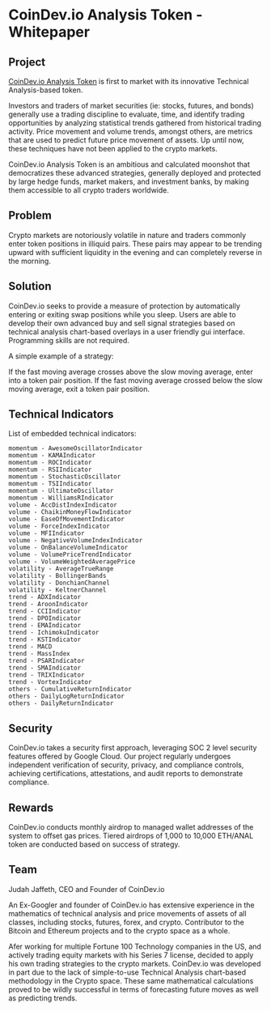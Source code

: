 # CoinDev.io Analysis Token - Whitepaper

## Project

[CoinDev.io Analysis Token](https://coindev.io) is first to market with its innovative Technical Analysis-based token.

Investors and traders of market securities (ie: stocks, futures, and bonds) generally use a trading discipline to evaluate, time, and identify trading opportunities by analyzing statistical trends gathered from historical trading activity.  Price movement and volume trends, amongst others, are metrics that are used to predict future price movement of assets.  Up until now, these techniques have not been applied to the crypto markets.

CoinDev.io Analysis Token is an ambitious and calculated moonshot that democratizes these advanced strategies, generally deployed and protected by large hedge funds, market makers, and investment banks, by making them accessible to all crypto traders worldwide.

## Problem

Crypto markets are notoriously volatile in nature and traders commonly enter token positions in illiquid pairs.  These pairs may appear to be trending upward with sufficient liquidity in the evening and can completely reverse in the morning.

## Solution

CoinDev.io seeks to provide a measure of protection by automatically entering or exiting swap positions while you sleep.
Users are able to develop their own advanced buy and sell signal strategies based on technical analysis chart-based overlays in a user friendly gui interface.  
Programming skills are not required.

A simple example of a strategy:

If the fast moving average crosses above the slow moving average, enter into a token pair position.
If the fast moving average crossed below the slow moving average, exit a token pair position.

## Technical Indicators

List of embedded technical indicators:

    momentum - AwesomeOscillatorIndicator
    momentum - KAMAIndicator
    momentum - ROCIndicator
    momentum - RSIIndicator
    momentum - StochasticOscillator
    momentum - TSIIndicator
    momentum - UltimateOscillator
    momentum - WilliamsRIndicator
    volume - AccDistIndexIndicator
    volume - ChaikinMoneyFlowIndicator
    volume - EaseOfMovementIndicator
    volume - ForceIndexIndicator
    volume - MFIIndicator
    volume - NegativeVolumeIndexIndicator
    volume - OnBalanceVolumeIndicator
    volume - VolumePriceTrendIndicator
    volume - VolumeWeightedAveragePrice
    volatility - AverageTrueRange
    volatility - BollingerBands
    volatility - DonchianChannel
    volatility - KeltnerChannel
    trend - ADXIndicator
    trend - AroonIndicator
    trend - CCIIndicator
    trend - DPOIndicator
    trend - EMAIndicator
    trend - IchimokuIndicator
    trend - KSTIndicator
    trend - MACD
    trend - MassIndex
    trend - PSARIndicator
    trend - SMAIndicator
    trend - TRIXIndicator
    trend - VortexIndicator
    others - CumulativeReturnIndicator
    others - DailyLogReturnIndicator
    others - DailyReturnIndicator


## Security

CoinDev.io takes a security first approach, leveraging SOC 2 level security features offered by Google Cloud.
Our project regularly undergoes independent verification of security, privacy, and compliance controls, achieving certifications, attestations, and audit reports to demonstrate compliance.

## Rewards

CoinDev.io conducts monthly airdrop to managed wallet addresses of the system to offset gas prices.
Tiered airdrops of 1,000 to 10,000 ETH/ANAL token are conducted based on success of strategy.

## Team

Judah Jaffeth, CEO and Founder of CoinDev.io

An Ex-Googler and founder of CoinDev.io has extensive experience in the mathematics of technical analysis and price movements of assets of all classes, including stocks, futures, forex, and crypto.  Contributor to the Bitcoin and Ethereum projects and to the crypto space as a whole.  

Afer working for multiple Fortune 100 Technology companies in the US, and actively trading equity markets with his Series 7 license, decided to apply his own trading strategies to the crypto markets.  CoinDev.io was developed in part due to the lack of simple-to-use Technical Analysis chart-based methodology in the Crypto space.  These same mathematical calculations proved to be wildly successful in terms of forecasting future moves as well as predicting trends.
